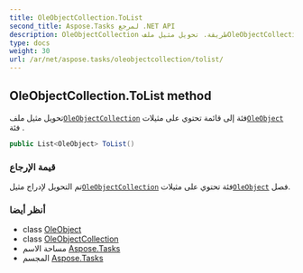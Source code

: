 ```yaml
---
title: OleObjectCollection.ToList
second_title: Aspose.Tasks لمرجع .NET API
description: OleObjectCollection طريقة. تحويل مثيل ملفOleObjectCollection فئة إلى قائمة تحتوي على مثيلاتOleObject فئة .
type: docs
weight: 30
url: /ar/net/aspose.tasks/oleobjectcollection/tolist/
---
```

## OleObjectCollection.ToList method

تحويل مثيل ملف[`OleObjectCollection`](../) فئة إلى قائمة تحتوي على مثيلات[`OleObject`](../../oleobject/) فئة .

```csharp
public List<OleObject> ToList()
```

### قيمة الإرجاع

تم التحويل لإدراج مثيل[`OleObjectCollection`](../) فئة تحتوي على مثيلات[`OleObject`](../../oleobject/) فصل.

### أنظر أيضا

* class [OleObject](../../oleobject/)
* class [OleObjectCollection](../)
* مساحة الاسم [Aspose.Tasks](../../oleobjectcollection/)
* المجسم [Aspose.Tasks](../../../)


